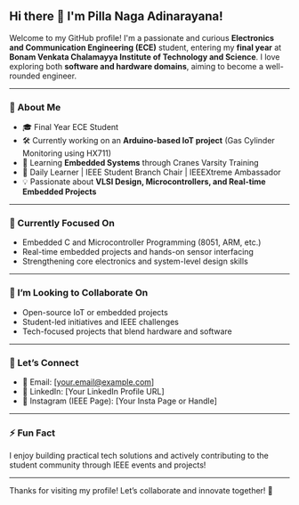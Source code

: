 ## Hi there 👋 I'm Pilla Naga Adinarayana!

Welcome to my GitHub profile! I'm a passionate and curious **Electronics and Communication Engineering (ECE)** student, entering my **final year** at **Bonam Venkata Chalamayya Institute of Technology and Science**. I love exploring both **software and hardware domains**, aiming to become a well-rounded engineer.

---

### 🚀 About Me
- 🎓 Final Year ECE Student
- 🛠️ Currently working on an **Arduino-based IoT project** (Gas Cylinder Monitoring using HX711)
- 🤖 Learning **Embedded Systems** through Cranes Varsity Training
- 🧠 Daily Learner | IEEE Student Branch Chair | IEEEXtreme Ambassador
- 💡 Passionate about **VLSI Design, Microcontrollers, and Real-time Embedded Projects**

---

### 🌱 Currently Focused On
- Embedded C and Microcontroller Programming (8051, ARM, etc.)
- Real-time embedded projects and hands-on sensor interfacing
- Strengthening core electronics and system-level design skills

---

### 👯 I’m Looking to Collaborate On
- Open-source IoT or embedded projects
- Student-led initiatives and IEEE challenges
- Tech-focused projects that blend hardware and software

---

### 🤝 Let’s Connect
- 📧 Email: [your.email@example.com]
- 💼 LinkedIn: [Your LinkedIn Profile URL]
- 📸 Instagram (IEEE Page): [Your Insta Page or Handle]

---

### ⚡ Fun Fact
I enjoy building practical tech solutions and actively contributing to the student community through IEEE events and projects!

---

Thanks for visiting my profile! Let’s collaborate and innovate together! 🚀
